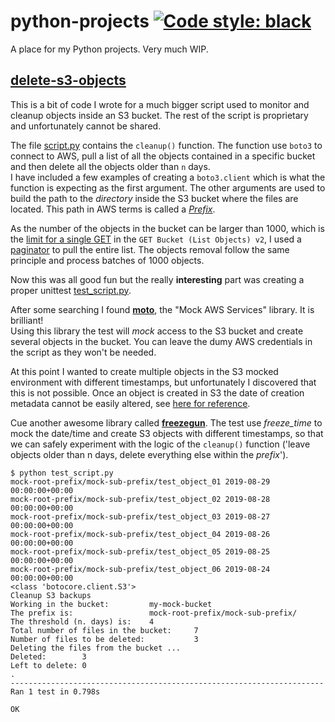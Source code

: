# python-projects [![Code style: black](https://img.shields.io/badge/code%20style-black-000000.svg)](https://github.com/ambv/black)

A place for my Python projects. Very much WIP.

## [delete-s3-objects](delete-s3-objects)
This is a bit of code I wrote for a much bigger script used to monitor and cleanup objects inside an S3 bucket. The rest of the script is proprietary and unfortunately cannot be shared.

The file [script.py](delete-s3-objects/script.py) contains the `cleanup()` function. The function use `boto3` to connect to AWS, pull a list of all the objects contained in a specific bucket and then delete all the objects older than `n` days.  
I have included a few examples of creating a `boto3.client` which is what the function is expecting as the first argument. The other arguments are used to build the path to the _directory_ inside the S3 bucket where the files are located. This path in AWS terms is called a _[Prefix](https://docs.aws.amazon.com/AmazonS3/latest/user-guide/using-folders.html)_.

As the number of the objects in the bucket can be larger than 1000, which is the [limit for a single GET](https://docs.aws.amazon.com/AmazonS3/latest/API/v2-RESTBucketGET.html) in the `GET Bucket (List Objects) v2`, I used a [paginator](https://boto3.amazonaws.com/v1/documentation/api/latest/guide/paginators.html) to pull the entire list. The objects removal follow the same principle and process batches of 1000 objects.

Now this was all good fun but the really **interesting** part was creating a proper unittest [test_script.py](delete-s3-objects/test_script.py).

After some searching I found **[moto](https://pypi.org/project/moto/)**, the "Mock AWS Services" library. It is brilliant!  
Using this library the test will _mock_ access to the S3 bucket and create several objects in the bucket. You can leave the dumy AWS credentials in the script as they won't be needed.

At this point I wanted to create multiple objects in the S3 mocked environment with different timestamps, but unfortunately I discovered that this is not possible. Once an object is created in S3 the date of creation metadata cannot be easily altered, see [here for reference](https://docs.aws.amazon.com/AmazonS3/latest/dev/UsingMetadata.html#object-metadata).

Cue another awesome library called **[freezegun](https://pypi.org/project/freezegun/0.1.11/)**. The test use _freeze_time_ to mock the date/time and create S3 objects with different timestamps, so that we can safely experiment with the logic of the `cleanup()` function ('leave objects older than n days, delete everything else within the _prefix_').

```
$ python test_script.py 
mock-root-prefix/mock-sub-prefix/test_object_01 2019-08-29 00:00:00+00:00
mock-root-prefix/mock-sub-prefix/test_object_02 2019-08-28 00:00:00+00:00
mock-root-prefix/mock-sub-prefix/test_object_03 2019-08-27 00:00:00+00:00
mock-root-prefix/mock-sub-prefix/test_object_04 2019-08-26 00:00:00+00:00
mock-root-prefix/mock-sub-prefix/test_object_05 2019-08-25 00:00:00+00:00
mock-root-prefix/mock-sub-prefix/test_object_06 2019-08-24 00:00:00+00:00
<class 'botocore.client.S3'>
Cleanup S3 backups
Working in the bucket:         my-mock-bucket
The prefix is:                 mock-root-prefix/mock-sub-prefix/
The threshold (n. days) is:    4
Total number of files in the bucket:     7
Number of files to be deleted:           3
Deleting the files from the bucket ...
Deleted:        3
Left to delete: 0
.
----------------------------------------------------------------------
Ran 1 test in 0.798s

OK
```
